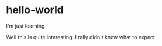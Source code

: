 # hello-world
I'm just learning

Well this is quite interesting. I rally didn't know what to expect.
